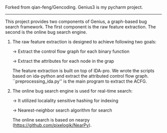Forked from qian-feng/Gencoding.  Genius3 is my pycharm project.

----------------------------------------------------------------------------------------

This project provides two components of Genius, a graph-based bug search framework. The first component is the raw feature extraction. The second is the online bug search engine.

1. The raw feature extraction is designed to achieve following two goals:

	-> Extract the control flow graph for each binary function
	
	-> Extract the attributes for each node in the grap
	
	The feature extraction is built on top of IDA-pro. We wrote the scripts based on ida-python and extract the attributed control flow graph. ``preprocessing_ida.py'' is the main program to extract the ACFG.
	
2. The online bug search engine is used for real-time search:

	-> It utilized localality sensitive hashing for indexing
	
	-> Nearest-neighbor search algorithm for search
	
	The online search is based on nearpy (https://github.com/pixelogik/NearPy). 

